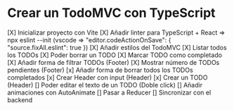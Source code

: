 # Crear un TodoMVC con TypeScript

[X] Inicializar proyecto con Vite
[X] Añadir linter para TypeScript + React => npx eslint --init (vscode => "editor.codeActionOnSave": { "source.fixAll.eslint": true })
[X] Añadir estilos del TodoMVC
[X] Listar todos los TODOs
[X] Poder borrar un TODO
[X] Marcar TODO como completado
[X] Añadir forma de filtrar TODOs (Footer)
[X] Mostrar número de TODOs pendientes (Footer)
[x] Añadir forma de borrar todos los TODOs completados
[x] Crear Header con input (Header)
[x] Crear un TODO (Header)
[] Poder editar el texto de un TODO (Doble click)
[] Añadir animaciones con AutoAnimate
[] Pasar a Reducer
[] Sincronizar con el backend